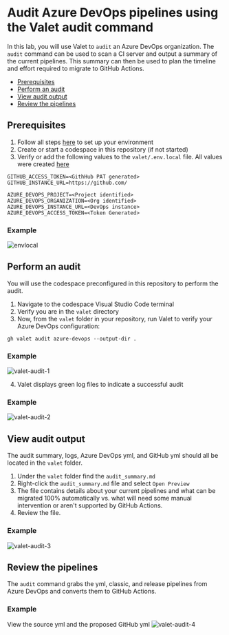 # Audit Azure DevOps pipelines using the Valet audit command
In this lab, you will use Valet to `audit` an Azure DevOps organization. The `audit` command can be used to scan a CI server and output a summary of the current pipelines. This summary can then be used to plan the timeline and effort required to migrate to GitHub Actions.

- [Prerequisites](#prerequisites)
- [Perform an audit](#perform-an-audit)
- [View audit output](#view-audit-output)
- [Review the pipelines](#review-the-pipelines)

## Prerequisites

1. Follow all steps [here](/labs/azure_devops#readme) to set up your environment
2. Create or start a codespace in this repository (if not started)
3. Verify or add the following values to the `valet/.env.local` file. All values were created [here](/labs/azure_devops#readme)
```
GITHUB_ACCESS_TOKEN=<GithHub PAT generated>
GITHUB_INSTANCE_URL=https://github.com/

AZURE_DEVOPS_PROJECT=<Project identified>
AZURE_DEVOPS_ORGANIZATION=<Org identified>
AZURE_DEVOPS_INSTANCE_URL=<DevOps instance>
AZURE_DEVOPS_ACCESS_TOKEN=<Token Generated>
```
### Example ###

![envlocal](https://user-images.githubusercontent.com/26442605/169069638-0bfa8f89-eaa9-423b-b2b7-447248e63e2b.png)

## Perform an audit
You will use the codespace preconfigured in this repository to perform the audit.

1. Navigate to the codespace Visual Studio Code terminal 
2. Verify you are in the `valet` directory
3. Now, from the `valet` folder in your repository, run Valet to verify your Azure DevOps configuration:
  
```
gh valet audit azure-devops --output-dir . 
```
### Example
![valet-audit-1](https://user-images.githubusercontent.com/26442605/169615028-696dad13-ff83-41a7-b475-0ab8c0bbcd65.png)

4. Valet displays green log files to indicate a successful audit  

### Example
![valet-audit-2](https://user-images.githubusercontent.com/26442605/169615218-a8a3199d-a436-4d70-8c1e-17a61b089eb6.png)

## View audit output
The audit summary, logs, Azure DevOps yml, and GitHub yml should all be located in the `valet` folder.

1. Under the `valet` folder find the `audit_summary.md`
2. Right-click the `audit_summary.md` file and select `Open Preview`
3. The file contains details about your current pipelines and what can be migrated 100% automatically vs. what will need some manual intervention or aren't supported by GitHub Actions.
4. Review the file.

### Example
![valet-audit-3](https://user-images.githubusercontent.com/26442605/169615428-26f7a962-2064-46d0-8206-ea930109b252.png)

## Review the pipelines
The `audit` command grabs the yml, classic, and release pipelines from Azure DevOps and converts them to GitHub Actions.

### Example
View the source yml and the proposed GitHub yml
![valet-audit-4](https://user-images.githubusercontent.com/26442605/169615630-8d700081-c631-4b2a-ab1c-e52503f7838f.png)

